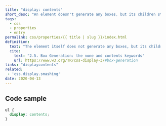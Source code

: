 ```yaml
---
title: "display: contents"
short_desc: "An element doesn't generate any boxes, but its children still do."
tags:
  - css
  - properties
  - entry
permalink: css/properties/{{ title | slug }}/index.html
definition:
  text: "The element itself does not generate any boxes, but its children and pseudo-elements still generate boxes and text runs as normal. "
  cite:
    text: "2.5. Box Generation: the none and contents keywords"
    url: https://www.w3.org/TR/css-display-3/#box-generation
links: "displaycontents"
related: 
 - 'css.display.smashing'
date: 2020-04-13
---
```


<h2 class="h3"><span>Code sample</span></h2>

```css
ul {
  display: contents;
}
```
